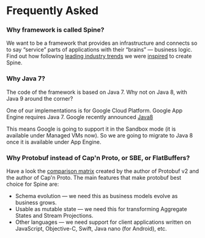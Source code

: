 # Frequently Asked

 
### Why framework is called Spine?
 We want to be a framework that provides an infrastructure and connects so to say “service” parts of applications with their “brains” — business logic. 
 Find out how following [leading industry trends](/docs/guides/priorart.html) we were [inspired](/docs/guides/motivation.html) to create Spine. 

### Why Java 7?
The code of the framework is based on Java 7. Why not on Java 8, with Java 9 around the corner?

One of our implementations is for Google Cloud Platform. Google App Engine requires Java 7. Google recently announced [Java8](https://youtu.be/aKUlu9-psZo?t=15m30s)

This means Google is going to support it in the Sandbox mode (it is available under Managed VMs now). So we are going to migrate to Java 8 once it is available under App Engine.

### Why Protobuf instead of Cap'n Proto, or SBE, or FlatBuffers?
Have a look the [comparison matrix](https://capnproto.org/news/2014-06-17-capnproto-flatbuffers-sbe.html) created by the author of Protobuf v2 and the author of Cap'n Proto. The main features that make protobuf best choice for Spine are:

* Schema evolution — we need this as business models evolve as business grows.
* Usable as mutable state — we need this for transforming Aggregate States and Stream Projections.
* Other languages — we need support for client applications written on JavaScript, Objective-C, Swift, Java nano (for Android), etc.



